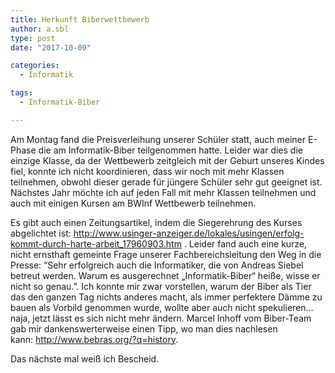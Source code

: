 ```yaml
---
title: Herkunft Biberwettbewerb
author: a.sbl
type: post
date: "2017-10-09"

categories:
  - Informatik

tags:
  - Informatik-Biber

---
```

Am Montag fand die Preisverleihung unserer Schüler statt, auch meiner E-Phase die am Informatik-Biber teilgenommen hatte. Leider war dies die einzige Klasse, da der Wettbewerb zeitgleich mit der Geburt unseres Kindes fiel, konnte ich nicht koordinieren, dass wir noch mit mehr Klassen teilnehmen, obwohl dieser gerade für jüngere Schüler sehr gut geeignet ist. Nächstes Jahr möchte ich auf jeden Fall mit mehr Klassen teilnehmen und auch mit einigen Kursen am BWInf Wettbewerb teilnehmen.

Es gibt auch einen Zeitungsartikel, indem die Siegerehrung des Kurses abgelichtet ist: <http://www.usinger-anzeiger.de/lokales/usingen/erfolg-kommt-durch-harte-arbeit_17960903.htm> . Leider fand auch eine kurze, nicht ernsthaft gemeinte Frage unserer Fachbereichsleitung den Weg in die Presse: &#8220;Sehr erfolgreich auch die Informatiker, die von Andreas Siebel betreut werden. Warum es ausgerechnet „Informatik-Biber“ heiße, wisse er nicht so genau.&#8221;. Ich konnte mir zwar vorstellen, warum der Biber als Tier das den ganzen Tag nichts anderes macht, als immer perfektere Dämme zu bauen als Vorbild genommen wurde, wollte aber auch nicht spekulieren&#8230; naja, jetzt lässt es sich nicht mehr ändern. Marcel Inhoff vom Biber-Team gab mir dankenswerterweise einen Tipp, wo man dies nachlesen kann: <http://www.bebras.org/?q=history>.

Das nächste mal weiß ich Bescheid.
